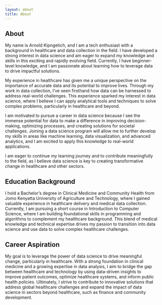 ```yaml
---
layout: about
title: About
---
```


## About

My name is Arnold Kipngetich, and I am a tech enthusiast with a background in healthcare and data collection in the field. I have developed a strong interest in data science and am eager to expand my knowledge and skills in this exciting and rapidly evolving field. Currently, I have beginner-level knowledge, and I am passionate about learning how to leverage data to drive impactful solutions.

My experience in healthcare has given me a unique perspective on the importance of accurate data and its potential to improve lives. Through my work in data collection, I’ve seen firsthand how data can be harnessed to address real-world challenges. This experience sparked my interest in data science, where I believe I can apply analytical tools and techniques to solve complex problems, particularly in healthcare and beyond.

I am motivated to pursue a career in data science because I see the immense potential for data to make a difference in improving decision-making, optimizing processes, and creating solutions for societal challenges. Joining a data science program will allow me to further develop my skills in areas like machine learning, data visualization, and advanced analytics, and I am excited to apply this knowledge to real-world applications.

I am eager to continue my learning journey and to contribute meaningfully to the field, as I believe data science is key to creating transformative change in healthcare and other sectors.


## Education Background

I hold a Bachelor’s degree in Clinical Medicine and Community Health from Jomo Kenyatta University of Agriculture and Technology, where I gained valuable experience in healthcare delivery and medical data collection. Currently, I am pursuing a short course in Introduction to Computer Science, where I am building foundational skills in programming and algorithms to complement my healthcare background. This blend of medical knowledge and technical expertise drives my passion to transition into data science and use data to solve complex healthcare challenges.


## Career Aspiration

My goal is to leverage the power of data science to drive meaningful change, particularly in healthcare. With a strong foundation in clinical medicine and a growing expertise in data analysis, I aim to bridge the gap between healthcare and technology by using data-driven insights to improve patient outcomes, optimize healthcare systems, and inform public health policies. Ultimately, I strive to contribute to innovative solutions that address global healthcare challenges and expand the impact of data science in sectors beyond healthcare, such as finance and community development.

